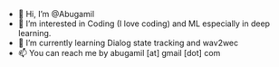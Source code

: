 - 👋 Hi, I’m @Abugamil
- 👀 I’m interested in Coding (I love coding) and ML especially in deep learning.
- 🌱 I’m currently learning Dialog state tracking and wav2wec
- 📫 You can reach me by abugamil [at] gmail [dot] com

<!---
Abugamil/Abugamil is a ✨ special ✨ repository because its `README.md` (this file) appears on your GitHub profile.
You can click the Preview link to take a look at your changes.
--->
